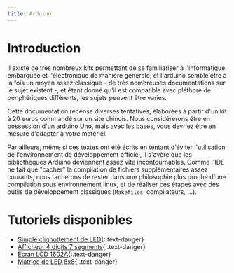 ```yaml
---
title: Arduino
---
```

# Introduction

Il existe de très nombreux kits permettant de se familiariser à l'informatique
embarquée et l'électronique de manière générale, et l'arduino semble être à la
fois un moyen assez classique - de très nombreuses documentations sur le sujet
existent -, et étant donné qu'il est compatible avec pléthore de périphériques
différents, les sujets peuvent être variés.

Cette documentation recense diverses tentatives, élaborées à partir d'un kit à
20 euros commandé sur un site chinois. Nous considérerons être en possession
d'un arduino Uno, mais avec les bases, vous devriez être en mesure d'adapter à
votre matériel.

Par ailleurs, même si ces textes ont été écrits en tentant d'éviter
l'utilisation de l'environnement de développement officiel, il s'avère que les
bibliothèques Arduino deviennent assez vite incontournables. Comme l'IDE ne
fait que "cacher" la compilation de fichiers supplémentaires assez courants,
nous tacherons de rester dans une philosophie plus proche d'une compilation
sous environnement linux, et de réaliser ces étapes avec des outils de
développement classiques (`Makefiles`, compilateurs, ...).

# Tutoriels disponibles

* [Simple clignottement de LED](ledblink.md){:.text-danger}
* [Afficheur 4 digits 7 segments](4digits7seg.md){:.text-danger}
* [Écran LCD 1602A](lcd.md){:.text-danger}
* [Matrice de LED 8x8](led-8x8.md){:.text-danger}

